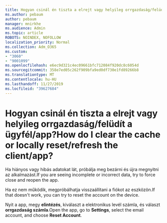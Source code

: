 ```yaml
---
title: Hogyan csinál én tiszta a elrejt vagy helyileg orrgazdaság/felüdít a ügyfél/app?
ms.author: pebaum
author: pebaum
manager: mnirkhe
ms.audience: Admin
ms.topic: article
ROBOTS: NOINDEX, NOFOLLOW
localization_priority: Normal
ms.collection: Adm_O365
ms.custom:
- "3060"
- "9001099"
ms.openlocfilehash: e6ec9d321c4ec09661bfc712084f920dc8c6054d
ms.sourcegitcommit: 358e7ed05c262f909bfa9ed0df730e1fd89266b8
ms.translationtype: MT
ms.contentlocale: hu-HU
ms.lasthandoff: 11/27/2019
ms.locfileid: "39627684"
---
```

# <a name="how-do-i-clear-the-cache-or-locally-resetrefresh-the-clientapp"></a><span data-ttu-id="410ed-102">Hogyan csinál én tiszta a elrejt vagy helyileg orrgazdaság/felüdít a ügyfél/app?</span><span class="sxs-lookup"><span data-stu-id="410ed-102">How do I clear the cache or locally reset/refresh the client/app?</span></span>

<span data-ttu-id="410ed-103">Ha hiányos vagy hibás adatokat lát, próbálja meg bezárni és újra megnyitni az alkalmazást.</span><span class="sxs-lookup"><span data-stu-id="410ed-103">If you are seeing incomplete or incorrect data, try to force close and reopen the app.</span></span>  

<span data-ttu-id="410ed-104">Ha ez nem működik, megpróbálhatja visszaállítani a fiókot az eszközön.</span><span class="sxs-lookup"><span data-stu-id="410ed-104">If that doesn't work, you can try to reset the account on the device.</span></span>
 
<span data-ttu-id="410ed-105">Nyit a app, megy **elintézés**, kiválaszt a elektronikus levél számla, és választ **orrgazdaság számla**.</span><span class="sxs-lookup"><span data-stu-id="410ed-105">Open the app, go to **Settings**, select the email account, and choose **Reset Account**.</span></span>